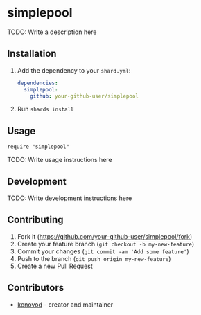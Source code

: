 # simplepool

TODO: Write a description here

## Installation

1. Add the dependency to your `shard.yml`:

   ```yaml
   dependencies:
     simplepool:
       github: your-github-user/simplepool
   ```

2. Run `shards install`

## Usage

```crystal
require "simplepool"
```

TODO: Write usage instructions here

## Development

TODO: Write development instructions here

## Contributing

1. Fork it (<https://github.com/your-github-user/simplepool/fork>)
2. Create your feature branch (`git checkout -b my-new-feature`)
3. Commit your changes (`git commit -am 'Add some feature'`)
4. Push to the branch (`git push origin my-new-feature`)
5. Create a new Pull Request

## Contributors

- [konovod](https://github.com/your-github-user) - creator and maintainer
